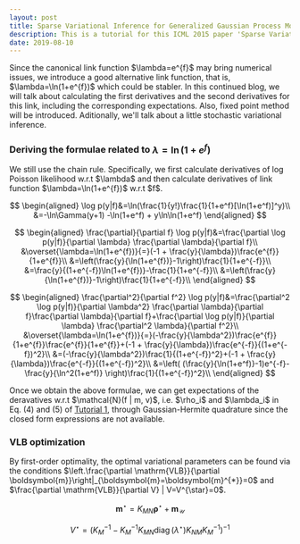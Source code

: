 ```yaml
---
layout: post
title: Sparse Variational Inference for Generalized Gaussian Process Models - Tutorial 2
description: This is a tutorial for this ICML 2015 paper 'Sparse Variational Inference for Generalized Gaussian Process Models'. It covers fixed point method, stochastic variational inference and some experiments.
date: 2019-08-10
---
```

<p>
Since the canonical link function $\lambda=e^{f}$ may bring numerical issues, we introduce a good alternative link function, that is, $\lambda=\ln(1+e^{f})$ which could be stabler. In this continued blog, we will talk about calculating the first derivatives and the second derivatives for this link, including the corresponding expectations. Also, fixed point method will be introduced. Aditionally, we'll talk about a little stochastic variational inference.
</p>

### Deriving the formulae related to $\lambda=\ln(1+e^{f})$
<p>
We still use the chain rule. Specifically, we first calculate derivatives of log Poisson likelihood w.r.t $\lambda$ and then calculate derivatives of link function $\lambda=\ln(1+e^{f})$ w.r.t $f$.
</p>

$$
\begin{aligned}
\log p(y|f)&=\ln(\frac{1}{y!}\frac{1}{1+e^f}[\ln(1+e^f)]^y)\\
&=-\ln\Gamma(y+1) -\ln(1+e^f) + y\ln\ln(1+e^f)
\end{aligned}
$$

$$
\begin{aligned}
    \frac{\partial}{\partial f} \log p(y|f)&=\frac{\partial \log p(y|f)}{\partial \lambda} \frac{\partial \lambda}{\partial f}\\
    &\overset{\lambda=\ln(1+e^{f})}{=}(-1 + \frac{y}{\lambda})\frac{e^{f}}{1+e^{f}}\\
    &=\left(\frac{y}{\ln(1+e^{f})}-1\right)\frac{1}{1+e^{-f}}\\
    &=\frac{y}{(1+e^{-f})\ln(1+e^{f})}-\frac{1}{1+e^{-f}}\\
    &=\left(\frac{y}{\ln(1+e^{f})}-1\right)\frac{1}{1+e^{-f}}\\
\end{aligned}
$$

$$
\begin{aligned}
    \frac{\partial^2}{\partial f^2} \log p(y|f)&=\frac{\partial^2 \log p(y|f)}{\partial \lambda^2} \frac{\partial \lambda}{\partial f}\frac{\partial \lambda}{\partial f}+\frac{\partial \log p(y|f)}{\partial \lambda} \frac{\partial^2 \lambda}{\partial f^2}\\
    &\overset{\lambda=\ln(1+e^{f})}{=}(-\frac{y}{\lambda^2})\frac{e^{f}}{1+e^{f}}\frac{e^{f}}{1+e^{f}}+(-1 + \frac{y}{\lambda})\frac{e^{-f}}{(1+e^{-f})^2}\\
    &=(-\frac{y}{\lambda^2})\frac{1}{(1+e^{-f})^2}+(-1 + \frac{y}{\lambda})\frac{e^{-f}}{(1+e^{-f})^2}\\
    &=\left( (\frac{y}{\ln(1+e^f)}-1)e^{-f}-\frac{y}{\ln^2(1+e^f)} \right)\frac{1}{(1+e^{-f})^2}\\
\end{aligned}
$$

<p>
Once we obtain the above formulae, we can get expectations of the deravatives w.r.t $\mathcal{N}(f | m, v)$, i.e. $\rho_i$ and $\lambda_i$ in Eq. (4) and (5) of <a href="https://kaikaizhao.github.io/notes/2019/08/09/Sparse-Variational-Inference-for-Generalized-Gaussian-Process-Models" target="_blank">Tutorial 1</a>,  through Gaussian-Hermite quadrature since the closed form expressions are not available.
</p>

### VLB optimization
<p>
By first-order optimality, the optimal variational parameters can be found via the conditions $\left.\frac{\partial \mathrm{VLB}}{\partial \boldsymbol{m}}\right|_{\boldsymbol{m}=\boldsymbol{m}^{*}}=0$ and $\frac{\partial \mathrm{VLB}}{\partial V} | V=V^{\star}=0$.
</p>

$$
\boldsymbol{m}^{\star}=K_{M N} \boldsymbol{\rho}^{\star}+\boldsymbol{m}_{\mathcal{U}}
$$

$$
V^{\star}=\left(K_{M}^{-1}-K_{M}^{-1} K_{M N} \operatorname{diag}\left(\lambda^{\star}\right) K_{N M} K_{M}^{-1}\right)^{-1}
$$